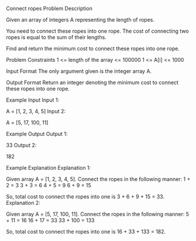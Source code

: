 Connect ropes
Problem Description

Given an array of integers A representing the length of ropes.

You need to connect these ropes into one rope. The cost of connecting two ropes is equal to the sum of their lengths.

Find and return the minimum cost to connect these ropes into one rope.



Problem Constraints
1 <= length of the array <= 100000
1 <= A[i] <= 1000



Input Format
The only argument given is the integer array A.



Output Format
Return an integer denoting the minimum cost to connect these ropes into one rope.



Example Input
Input 1:

A = [1, 2, 3, 4, 5]
Input 2:

A = [5, 17, 100, 11]


Example Output
Output 1:

33
Output 2:

182


Example Explanation
Explanation 1:

Given array A = [1, 2, 3, 4, 5].
Connect the ropes in the following manner:
1 + 2 = 3
3 + 3 = 6
4 + 5 = 9
6 + 9 = 15

So, total cost  to connect the ropes into one is 3 + 6 + 9 + 15 = 33.
Explanation 2:

Given array A = [5, 17, 100, 11].
Connect the ropes in the following manner:
5 + 11 = 16
16 + 17 = 33
33 + 100 = 133

So, total cost  to connect the ropes into one is 16 + 33 + 133 = 182.